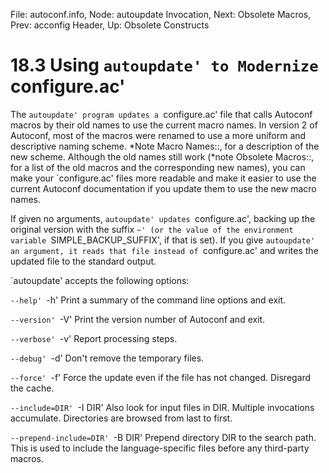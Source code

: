 File: autoconf.info,  Node: autoupdate Invocation,  Next: Obsolete Macros,  Prev: acconfig Header,  Up: Obsolete Constructs

18.3 Using `autoupdate' to Modernize `configure.ac'
===================================================

The `autoupdate' program updates a `configure.ac' file that calls
Autoconf macros by their old names to use the current macro names.  In
version 2 of Autoconf, most of the macros were renamed to use a more
uniform and descriptive naming scheme.  *Note Macro Names::, for a
description of the new scheme.  Although the old names still work
(*note Obsolete Macros::, for a list of the old macros and the
corresponding new names), you can make your `configure.ac' files more
readable and make it easier to use the current Autoconf documentation
if you update them to use the new macro names.

   If given no arguments, `autoupdate' updates `configure.ac', backing
up the original version with the suffix `~' (or the value of the
environment variable `SIMPLE_BACKUP_SUFFIX', if that is set).  If you
give `autoupdate' an argument, it reads that file instead of
`configure.ac' and writes the updated file to the standard output.

`autoupdate' accepts the following options:

`--help'
`-h'
     Print a summary of the command line options and exit.

`--version'
`-V'
     Print the version number of Autoconf and exit.

`--verbose'
`-v'
     Report processing steps.

`--debug'
`-d'
     Don't remove the temporary files.

`--force'
`-f'
     Force the update even if the file has not changed.  Disregard the
     cache.

`--include=DIR'
`-I DIR'
     Also look for input files in DIR.  Multiple invocations accumulate.
     Directories are browsed from last to first.

`--prepend-include=DIR'
`-B DIR'
     Prepend directory DIR to the search path.  This is used to include
     the language-specific files before any third-party macros.

